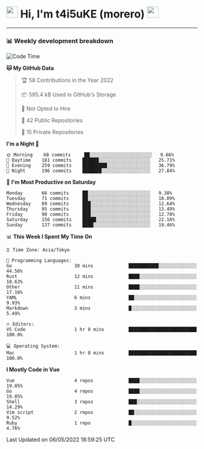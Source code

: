 <!-- Title -->
<h1>
    <img src="https://emojis.slackmojis.com/emojis/images/1600385609/10490/cactuar.gif?1600385609" width="30"/> 
    Hi, I'm t4i5uKE (morero) 
    <img src="https://emojis.slackmojis.com/emojis/images/1600385609/10490/cactuar.gif?1600385609" width="30"/>
</h1>

---

<h3> 📊 Weekly development breakdown </h3>
<!-- waka-readme-stats -->

<!--START_SECTION:waka-->
![Code Time](http://img.shields.io/badge/Code%20Time-1%2C041%20hrs%2015%20mins-blue)

**🐱 My GitHub Data** 

> 🏆 58 Contributions in the Year 2022
 > 
> 📦 595.4 kB Used in GitHub's Storage 
 > 
> 🚫 Not Opted to Hire
 > 
> 📜 42 Public Repositories 
 > 
> 🔑 15 Private Repositories  
 > 
**I'm a Night 🦉** 

```text
🌞 Morning    68 commits     ██░░░░░░░░░░░░░░░░░░░░░░░   9.66% 
🌆 Daytime    181 commits    ██████░░░░░░░░░░░░░░░░░░░   25.71% 
🌃 Evening    259 commits    █████████░░░░░░░░░░░░░░░░   36.79% 
🌙 Night      196 commits    ███████░░░░░░░░░░░░░░░░░░   27.84%

```
📅 **I'm Most Productive on Saturday** 

```text
Monday       66 commits     ██░░░░░░░░░░░░░░░░░░░░░░░   9.38% 
Tuesday      71 commits     ██░░░░░░░░░░░░░░░░░░░░░░░   10.09% 
Wednesday    89 commits     ███░░░░░░░░░░░░░░░░░░░░░░   12.64% 
Thursday     95 commits     ███░░░░░░░░░░░░░░░░░░░░░░   13.49% 
Friday       90 commits     ███░░░░░░░░░░░░░░░░░░░░░░   12.78% 
Saturday     156 commits    █████░░░░░░░░░░░░░░░░░░░░   22.16% 
Sunday       137 commits    ████░░░░░░░░░░░░░░░░░░░░░   19.46%

```


📊 **This Week I Spent My Time On** 

```text
⌚︎ Time Zone: Asia/Tokyo

💬 Programming Languages: 
Go                       30 mins             ███████████░░░░░░░░░░░░░░   44.56% 
Rust                     12 mins             ████░░░░░░░░░░░░░░░░░░░░░   18.63% 
Other                    11 mins             ████░░░░░░░░░░░░░░░░░░░░░   17.16% 
YAML                     6 mins              ██░░░░░░░░░░░░░░░░░░░░░░░   9.93% 
Markdown                 3 mins              █░░░░░░░░░░░░░░░░░░░░░░░░   5.49%

🔥 Editors: 
VS Code                  1 hr 8 mins         █████████████████████████   100.0%

💻 Operating System: 
Mac                      1 hr 8 mins         █████████████████████████   100.0%

```

**I Mostly Code in Vue** 

```text
Vue                      4 repos             ████░░░░░░░░░░░░░░░░░░░░░   19.05% 
Go                       4 repos             ████░░░░░░░░░░░░░░░░░░░░░   19.05% 
Shell                    3 repos             ███░░░░░░░░░░░░░░░░░░░░░░   14.29% 
Vim script               2 repos             ██░░░░░░░░░░░░░░░░░░░░░░░   9.52% 
Ruby                     1 repo              █░░░░░░░░░░░░░░░░░░░░░░░░   4.76%

```



 Last Updated on 06/05/2022 18:59:25 UTC
<!--END_SECTION:waka-->
